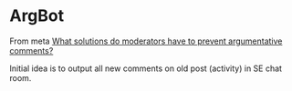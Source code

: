 # ArgBot

From meta [What solutions do moderators have to prevent argumentative comments?](https://meta.stackexchange.com/questions/301846/what-solutions-do-moderators-have-to-prevent-argumentative-comments/301873?noredirect=1#comment981714_301873)

Initial idea is to output all new comments on old post (activity) in SE chat room.
